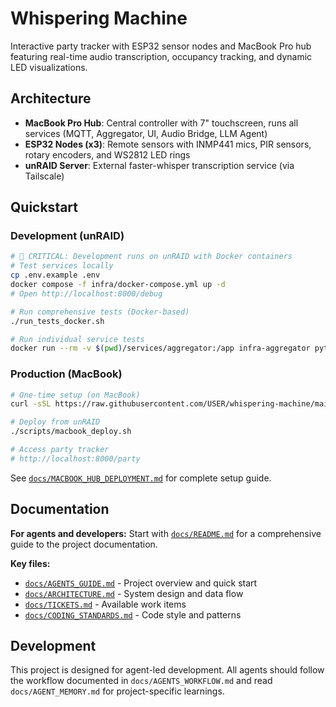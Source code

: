 # Whispering Machine

Interactive party tracker with ESP32 sensor nodes and MacBook Pro hub featuring real-time audio transcription, occupancy tracking, and dynamic LED visualizations.

## Architecture

- **MacBook Pro Hub**: Central controller with 7" touchscreen, runs all services (MQTT, Aggregator, UI, Audio Bridge, LLM Agent)
- **ESP32 Nodes (x3)**: Remote sensors with INMP441 mics, PIR sensors, rotary encoders, and WS2812 LED rings
- **unRAID Server**: External faster-whisper transcription service (via Tailscale)

## Quickstart

### Development (unRAID)
```bash
# 🚨 CRITICAL: Development runs on unRAID with Docker containers
# Test services locally
cp .env.example .env
docker compose -f infra/docker-compose.yml up -d
# Open http://localhost:8000/debug

# Run comprehensive tests (Docker-based)
./run_tests_docker.sh

# Run individual service tests
docker run --rm -v $(pwd)/services/aggregator:/app infra-aggregator python test_multi_node.py
```

### Production (MacBook)
```bash
# One-time setup (on MacBook)
curl -sSL https://raw.githubusercontent.com/USER/whispering-machine/main/scripts/macbook_bootstrap.sh | bash

# Deploy from unRAID
./scripts/macbook_deploy.sh

# Access party tracker
# http://localhost:8000/party
```

See [`docs/MACBOOK_HUB_DEPLOYMENT.md`](docs/MACBOOK_HUB_DEPLOYMENT.md) for complete setup guide.

## Documentation

**For agents and developers:** Start with [`docs/README.md`](docs/README.md) for a comprehensive guide to the project documentation.

**Key files:**
- [`docs/AGENTS_GUIDE.md`](docs/AGENTS_GUIDE.md) - Project overview and quick start
- [`docs/ARCHITECTURE.md`](docs/ARCHITECTURE.md) - System design and data flow  
- [`docs/TICKETS.md`](docs/TICKETS.md) - Available work items
- [`docs/CODING_STANDARDS.md`](docs/CODING_STANDARDS.md) - Code style and patterns

## Development

This project is designed for agent-led development. All agents should follow the workflow documented in `docs/AGENTS_WORKFLOW.md` and read `docs/AGENT_MEMORY.md` for project-specific learnings.
